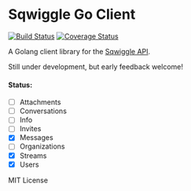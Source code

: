 # Sqwiggle Go Client

[![Build Status](https://travis-ci.org/hermanschaaf/sqwiggle.svg)](https://travis-ci.org/hermanschaaf/sqwiggle) [![Coverage Status](https://coveralls.io/repos/hermanschaaf/sqwiggle/badge.svg?branch=master)](https://coveralls.io/r/hermanschaaf/sqwiggle?branch=master)

A Golang client library for the [Sqwiggle API](https://www.sqwiggle.com/docs/overview/getting-started). 

Still under development, but early feedback welcome!

#### Status:

- [ ] Attachments
- [ ] Conversations
- [ ] Info
- [ ] Invites
- [x] Messages
- [ ] Organizations
- [x] Streams
- [x] Users

MIT License